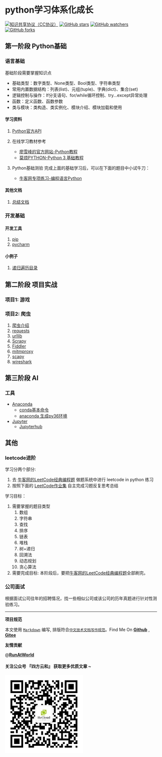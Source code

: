 # python学习体系化成长

[![知识共享协议（CC协议）](https://img.shields.io/badge/License-Creative%20Commons-DC3D24.svg)](https://creativecommons.org/licenses/by-nc-sa/4.0/deed.zh)
[![GitHub stars](https://img.shields.io/github/stars/hbulpf/pydemo.svg?label=Stars)](https://github.com/hbulpf/pydemo)
[![GitHub watchers](https://img.shields.io/github/watchers/hbulpf/pydemo.svg?label=Watchers)](https://github.com/hbulpf/pydemo/watchers)
[![GitHub forks](https://img.shields.io/github/forks/hbulpf/pydemo.svg?label=Forks)](https://github.com/hbulpf/pydemo/fork)

## 第一阶段 Python基础

### 语言基础

基础阶段需要掌握知识点
- 基础类型：数字类型、None类型、Bool类型、字符串类型
- 常用内置数据结构：列表(list)、元组(tuple)、字典(dict)、集合(set)
- 逻辑控制与操作：If分支语句、for/while循环控制、try...except异常处理
- 函数：定义函数、函数参数
- 类与模块：类构造、类实例化、模块介绍、模块加载和使用

#### 学习资料

1. [Python官方API](https://docs.python.org/zh-cn/3.7/)

2. 在线学习教材参考
   - [廖雪峰的官方网站-Python教程](https://www.liaoxuefeng.com/wiki/0014316089557264a6b348958f449949df42a6d3a2e542c000)
   - [莫烦PYTHON-Python 3 基础教程](https://mofanpy.com/)

3. Python基础测验 完成上面的基础学习后，可以在下面的题目中小试牛刀：
   - [牛客网专项练习-编程语言Python](https://www.nowcoder.com/intelligentTest)

#### 其他文档

1. [总结文档](https://codechina.csdn.net/AiShow/aibooks/-/blob/master/python基础学习文档.pdf)

### 开发基础

#### 开发工具

1. [pip](docs/dev/pip.md)
2. [pycharm](docs/dev/pycharm.md)

#### 小例子

1. [递归遍历目录](docs/samples/递归遍历目录.md)

## 第二阶段 项目实战

### 项目1: 游戏


### 项目2: 爬虫

1. [爬虫介绍](docs/spiders/README.md)
2. [requests](docs/spiders/requests.md)
3. [urllib](docs/spiders/urllib.md)
4. [Scrapy](docs/spiders/Scrapy.md)
5. [Fiddler](docs/spiders/fildder.md)
6. [mitmproxy](docs/spiders/mitmproxy.md)
7. [scapy](docs/spiders/scapy.md)
8. [wireshark](docs/spiders/wireshark.md)

## 第三阶段 AI

### 工具
- [Anaconda](docs/tools/anaconda/README.md)
   - [conda基本命令](docs/tools/anaconda/conda_cmd.md)
   - [anaconda 生成py36环境](docs/tools/anaconda/py37_To_py36.md)
- [Jupyter](docs/tools/jupyter/README.md)
  - [Jupyterhub](docs/tools/jupyter/jupyterhub_service.md)


## 其他

### leetcode进阶

学习分两个部分:

1. 去 [牛客网的LeetCode经典编程题](https://www.nowcoder.com/ta/leetcode) 做题系统中进行 leetcode in python 练习
2. 按照下面的 [LeetCode作业集](docs/leetcode/README.md) 自主完成习题反复思考总结

学习目标：

1. 需要掌握的题目类型 
   1. 数组
   2. 字符串
   3. 查找
   4. 排序
   5. 链表
   6. 堆栈
   7. 树+递归
   8. 回溯法
   9. 动态规划
   10. 贪心算法
2. 需要完成目标: 本阶段后，要把[牛客网的LeetCode经典编程题](https://www.nowcoder.com/ta/leetcode)全部刷完。


### 公司面试
根据面试公司往年的招聘情况，找一些相似公司或该公司的历年真题进行针对性测验练习。


----------------------------------------

**项目规范**

本文使用 [`Markdown`](https://www.markdownguide.org/basic-syntax) 编写, 排版符合[`中文技术文档写作规范`](https://github.com/hbulpf/document-style-guide)。Find Me On [**Github**](https://github.com/hbulpf/pydemo) , [**Gitee**](https://gitee.com/hecloudAi/pydemo)

**友情贡献**

@[**RunAtWorld**](http://www.github.com/RunAtWorld)  &nbsp; 
#### 关注公众号 『四方云和』 获取更多优质文章 ~

![微信搜一搜 四方云和](./sfyh.jpeg "sfyh.jpg")

